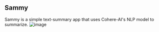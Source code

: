 ## Sammy
Sammy is a simple text-summary app that uses Cohere-AI's NLP model to summarize.
![image](https://github.com/MylesMburu/sammy/assets/102133266/3bbb2504-7405-458d-806a-4da4945e130e)
